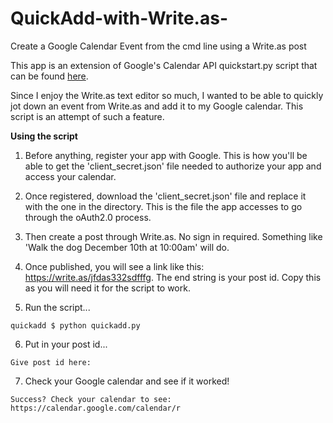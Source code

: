 # QuickAdd-with-Write.as-
Create a Google Calendar Event from the cmd line using a Write.as post


This app is an extension of Google's Calendar API quickstart.py script that can be found <a href='https://github.com/gsuitedevs/python-samples/blob/master/calendar/quickstart/quickstart.py'> here</a>. 

Since I enjoy the Write.as text editor so much, I wanted to be able to quickly jot down an event from Write.as and add it to my Google calendar. This script is an attempt of such a feature.

<strong>Using the script</strong>

1) Before anything, register your app with Google. This is how you'll be able to get the 'client_secret.json' file needed to authorize your app and access your calendar.

2) Once registered, download the 'client_secret.json' file and replace it with the one in the directory. This is the file the app accesses to go through the oAuth2.0 process.

3) Then create a post through Write.as. No sign in required. Something like 'Walk the dog December 10th at 10:00am' will do.

4) Once published, you will see a link like this: https://write.as/jfdas332sdfffg. The end string is your post id. Copy this as you will need it for the script to work.

5) Run the script... 

```
quickadd $ python quickadd.py

```

6) Put in your post id...

```
Give post id here:

```

7) Check your Google calendar and see if it worked!

```
Success? Check your calendar to see: https://calendar.google.com/calendar/r

```
